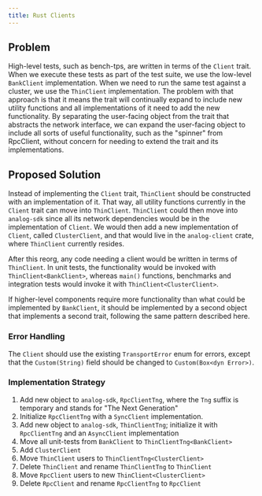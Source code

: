 ```yaml
---
title: Rust Clients
---
```


## Problem

High-level tests, such as bench-tps, are written in terms of the `Client`
trait. When we execute these tests as part of the test suite, we use the
low-level `BankClient` implementation. When we need to run the same test
against a cluster, we use the `ThinClient` implementation. The problem with
that approach is that it means the trait will continually expand to include new
utility functions and all implementations of it need to add the new
functionality. By separating the user-facing object from the trait that abstracts
the network interface, we can expand the user-facing object to include all sorts
of useful functionality, such as the "spinner" from RpcClient, without concern
for needing to extend the trait and its implementations.

## Proposed Solution

Instead of implementing the `Client` trait, `ThinClient` should be constructed
with an implementation of it. That way, all utility functions currently in the
`Client` trait can move into `ThinClient`. `ThinClient` could then move into
`analog-sdk` since all its network dependencies would be in the implementation
of `Client`. We would then add a new implementation of `Client`, called
`ClusterClient`, and that would live in the `analog-client` crate, where
`ThinClient` currently resides.

After this reorg, any code needing a client would be written in terms of
`ThinClient`. In unit tests, the functionality would be invoked with
`ThinClient<BankClient>`, whereas `main()` functions, benchmarks and
integration tests would invoke it with `ThinClient<ClusterClient>`.

If higher-level components require more functionality than what could be
implemented by `BankClient`, it should be implemented by a second object
that implements a second trait, following the same pattern described here.

### Error Handling

The `Client` should use the existing `TransportError` enum for errors, except
that the `Custom(String)` field should be changed to `Custom(Box<dyn Error>)`.

### Implementation Strategy

1. Add new object to `analog-sdk`, `RpcClientTng`, where the `Tng` suffix is
   temporary and stands for "The Next Generation"
2. Initialize `RpcClientTng` with a `SyncClient` implementation.
3. Add new object to `analog-sdk`, `ThinClientTng`; initialize it with
   `RpcClientTng` and an `AsyncClient` implementation
4. Move all unit-tests from `BankClient` to `ThinClientTng<BankClient>`
5. Add `ClusterClient`
6. Move `ThinClient` users to `ThinClientTng<ClusterClient>`
7. Delete `ThinClient` and rename `ThinClientTng` to `ThinClient`
8. Move `RpcClient` users to new `ThinClient<ClusterClient>`
9. Delete `RpcClient` and rename `RpcClientTng` to `RpcClient`
